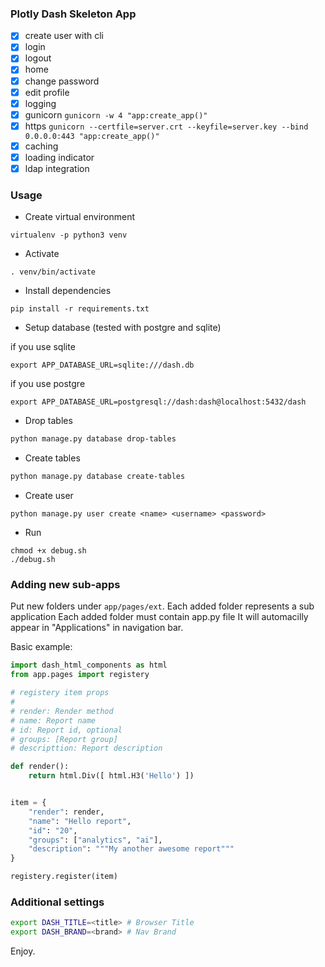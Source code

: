 ### Plotly Dash Skeleton App


- [x] create user with cli
- [x] login
- [x] logout
- [x] home
- [x] change password
- [x] edit profile
- [x] logging
- [x] gunicorn `gunicorn -w 4 "app:create_app()"`
- [x] https `gunicorn --certfile=server.crt --keyfile=server.key --bind 0.0.0.0:443 "app:create_app()"`
- [x] caching
- [x] loading indicator
- [x] ldap integration

### Usage

- Create virtual environment
```
virtualenv -p python3 venv
```

- Activate
```
. venv/bin/activate
```

- Install dependencies
```
pip install -r requirements.txt
```

- Setup database (tested with postgre and sqlite)

if you use sqlite
```
export APP_DATABASE_URL=sqlite:///dash.db
```
if you use postgre
```
export APP_DATABASE_URL=postgresql://dash:dash@localhost:5432/dash
```

- Drop tables
```sh
python manage.py database drop-tables
```


- Create tables
```sh
python manage.py database create-tables
```

- Create user
```
python manage.py user create <name> <username> <password>
```

- Run
```
chmod +x debug.sh
./debug.sh
```


### Adding new sub-apps

Put new folders under `app/pages/ext`.
Each added folder represents a sub application
Each added folder must contain app.py file
It will automacilly appear in "Applications" in navigation bar.

Basic example:

```py
import dash_html_components as html
from app.pages import registery

# registery item props
#
# render: Render method
# name: Report name
# id: Report id, optional
# groups: [Report group]
# descripttion: Report description

def render():
    return html.Div([ html.H3('Hello') ])


item = {
    "render": render,
    "name": "Hello report",
    "id": "20",
    "groups": ["analytics", "ai"],
    "description": """My another awesome report"""
}

registery.register(item)
```

### Additional settings

```sh
export DASH_TITLE=<title> # Browser Title
export DASH_BRAND=<brand> # Nav Brand
```

Enjoy.